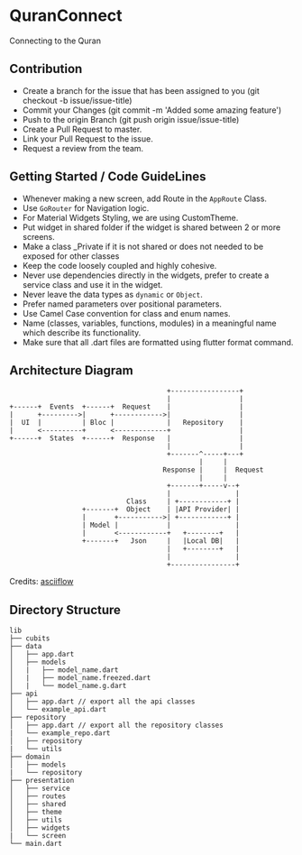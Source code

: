 # QuranConnect

Connecting to the Quran

## Contribution

- Create a branch for the issue that has been assigned to you (git checkout -b issue/issue-title)
- Commit your Changes (git commit -m 'Added some amazing feature')
- Push to the origin Branch (git push origin issue/issue-title)
- Create a Pull Request to master.
- Link your Pull Request to the issue.
- Request a review from the team.

## Getting Started / Code GuideLines

- Whenever making a new screen, add Route in the `AppRoute` Class.
- Use `GoRouter` for Navigation logic.
- For Material Widgets Styling, we are using CustomTheme.
- Put widget in shared folder if the widget is shared between 2 or more screens.
- Make a class _Private if it is not shared or does not needed to be exposed for other classes
- Keep the code loosely coupled and highly cohesive.
- Never use dependencies directly in the widgets, prefer to create a service class and use it in the widget.
- Never leave the data types as `dynamic` or `Object`.
- Prefer named parameters over positional parameters.
- Use Camel Case convention for class and enum names.
- Name (classes, variables, functions, modules) in a meaningful name which describe its functionality.
- Make sure that all .dart files are formatted using flutter format command.

## Architecture Diagram

```
                                       +-----------------+
                                       |                 |
+------+  Events  +------+  Request    |                 |
|      +--------->|      +------------>|                 |
|  UI  |          | Bloc |             |   Repository    |
|      <----------+      <-------------+                 |
+------+  States  +------+  Response   |                 |
                                       |                 |
                                       +-------^-----+---+
                                               |     |
                                      Response |     |  Request
                                               |     |
                                       +-------+-----v--+
                                       |                |
                             Class     | +------------+ |
                  +-------+  Object    | |API Provider| |
                  |       +----------->| +------------+ |
                  | Model |            |                |
                  |       <------------+   +--------+   |
                  +-------+   Json     |   |Local DB|   |
                                       |   +--------+   |
                                       |                |
                                       +----------------+
```
Credits: [asciiflow](https://asciiflow.com/)

## Directory Structure

```
lib
├── cubits
├── data
│   ├── app.dart
│   ├── models
│   |   ├── model_name.dart
│   |   ├── model_name.freezed.dart
│   |   └── model_name.g.dart
├── api
│   ├── app.dart // export all the api classes
│   └── example_api.dart
├── repository
│   ├── app.dart // export all the repository classes
|   └── example_repo.dart
│   ├── repository
|   └── utils
├── domain
│   ├── models
|   └── repository
├── presentation
│   ├── service
│   ├── routes
│   ├── shared
│   ├── theme
│   ├── utils
│   ├── widgets
|   └── screen
└── main.dart
```
